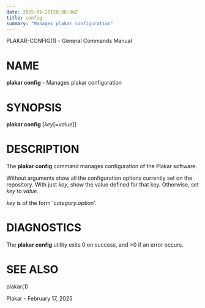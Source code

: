 ```yaml
---
date: 2025-02-25T20:38:36Z
title: config
summary: "Manages plakar configuration"
---
```

PLAKAR-CONFIG(1) - General Commands Manual

# NAME

**plakar config** - Manages plakar configuration

# SYNOPSIS

**plakar config**
\[*key*\[=*value*]]

# DESCRIPTION

The
**plakar config**
command manages configuration of the Plakar software.

Without arguments show all the configuration options currently set on the repository.
With just
*key*,
show the value defined for that key.
Otherwise, set
*key*
to
*value*.

*key*
is of the form
'*category*.*option*'.

# DIAGNOSTICS

The **plakar config** utility exits&#160;0 on success, and&#160;&gt;0 if an error occurs.

# SEE ALSO

plakar(1)

Plakar - February 17, 2025

